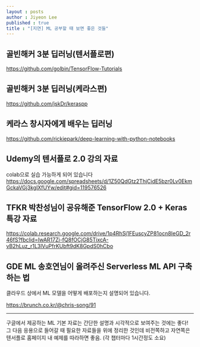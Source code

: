 ```yaml
---
layout : posts
author : Jiyeon Lee
published : true
title : "[지연] ML 공부할 때 보면 좋은 것들"
---
```


## 골빈해커 3분 딥러닝(텐서플로편)
<https://github.com/golbin/TensorFlow-Tutorials>

## 골빈해커 3분 딥러닝(케라스편)
<https://github.com/jskDr/keraspp>

## 케라스 창시자에게 배우는 딥러닝
<https://github.com/rickiepark/deep-learning-with-python-notebooks>

## Udemy의 텐서플로 2.0 강의 자료
colab으로 실습 가능하게 되어 있습니다
<https://docs.google.com/spreadsheets/d/1Z50QdGtz2ThjCidE5bzr0Lv0EkmGckaVGj3kglXfUYw/edit#gid=119576526>

## TFKR 박찬성님이 공유해준 TensorFlow 2.0 + Keras 특강 자료
<https://colab.research.google.com/drive/1p4RhSj1FEuscyZP81ocn8IeGD_2r46fS?fbclid=IwAR17Zi-fQ8fOCjG85TixcA-vB2hLuz_r1L3lVuPfrKUbft9dK8GpdS0hCbo>

## GDE ML 송호연님이 올려주신 Serverless ML API 구축하는 법
클라우드 상에서 ML 모델을 어떻게 배포하는지 설명되어 있습니다.

<https://brunch.co.kr/@chris-song/91>

---

구글에서 제공하는 ML 기본 자료는 간단한 설명과 시각적으로 보여주는 것에는 좋다!
그 다음 응용으로 들어갈 때 필요한 자료들을 위에 정리한 것인데 비전쪽하고 자연쪽은 텐서플로 홈페이지 내 예제를 따라하면 좋음. (각 챕터마다 1시간정도 소요)